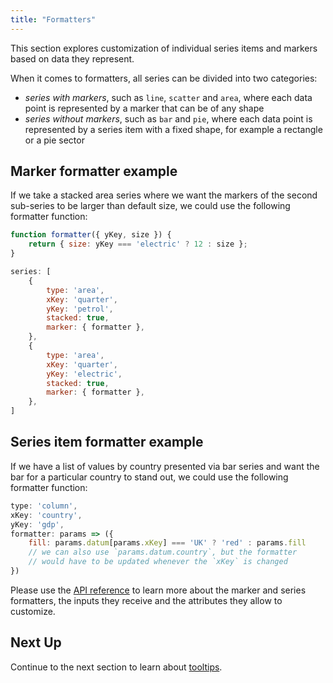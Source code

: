 ```yaml
---
title: "Formatters"
---
```


This section explores customization of individual series items and markers based on data they represent.

When it comes to formatters, all series can be divided into two categories:
- _series with markers_, such as `line`, `scatter` and `area`, where each data point is represented by a marker that can be of any shape
- _series without markers_, such as `bar` and `pie`, where each data point is represented by a series item with a fixed shape, for example a rectangle or a pie sector

## Marker formatter example

If we take a stacked area series where we want the markers of the second sub-series to be larger than default size, we could use the following formatter function:

```js
function formatter({ yKey, size }) {
    return { size: yKey === 'electric' ? 12 : size };
}

series: [
    {
        type: 'area',
        xKey: 'quarter',
        yKey: 'petrol',
        stacked: true,
        marker: { formatter },
    },
    {
        type: 'area',
        xKey: 'quarter',
        yKey: 'electric',
        stacked: true,
        marker: { formatter },
    },
]
```

<chart-example title='Marker Formatter' name='marker-formatter' type='generated'></chart-example>

## Series item formatter example

If we have a list of values by country presented via bar series and want the bar for a particular country to stand out, we could use the following formatter function:

```js
type: 'column',
xKey: 'country',
yKey: 'gdp',
formatter: params => ({
    fill: params.datum[params.xKey] === 'UK' ? 'red' : params.fill
    // we can also use `params.datum.country`, but the formatter
    // would have to be updated whenever the `xKey` is changed
})
```

<chart-example title='Series Formatter' name='series-formatter' type='generated'></chart-example>

Please use the [API reference](/charts-api/) to learn more about the marker and series formatters, the inputs they receive and the attributes they allow to customize.

## Next Up

Continue to the next section to learn about [tooltips](/charts-tooltips/).

